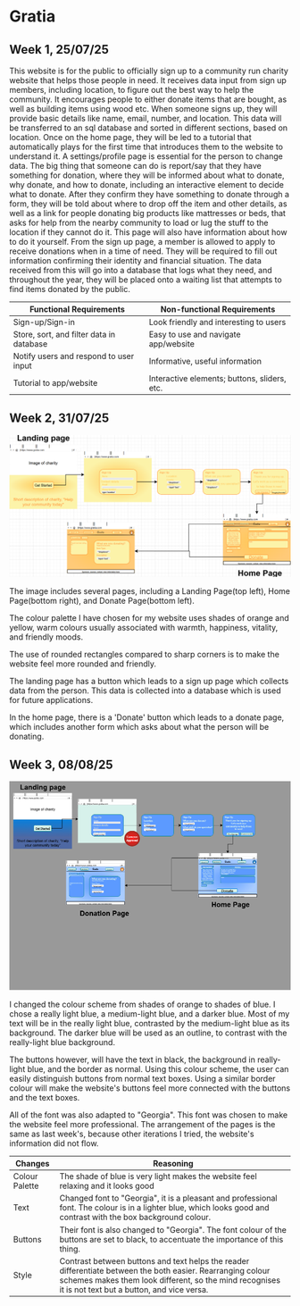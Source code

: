 # Gratia

## Week 1, 25/07/25

This website is for the public to officially sign up to a community run charity website that helps those people in need. It receives data input from sign up members, including location, to figure out the best way to help the community. It encourages people to either donate items that are bought, as well as building items using wood etc. When someone signs up, they will provide basic details like name, email, number, and location. This data will be transferred to an sql database and sorted in different sections, based on location. Once on the home page, they will be led to a tutorial that automatically plays for the first time that introduces them to the website to understand it. A settings/profile page is essential for the person to change data. The big thing that someone can do is report/say that they have something for donation, where they will be informed about what to donate, why donate, and how to donate, including an interactive element to decide what to donate. After they confirm they have something to donate through a form, they will be told about where to drop off the item and other details, as well as a link for people donating big products like mattresses or beds, that asks for help from the nearby community to load or lug the stuff to the location if they cannot do it. This page will also have information about how to do it yourself. From the sign up page, a member is allowed to apply to receive donations when in a time of need. They will be required to fill out information confirming their identity and financial situation. The data received from this will go into a database that logs what they need, and throughout the year, they will be placed onto a waiting list that attempts to find items donated by the public.

| Functional Requirements | Non-functional Requirements |
| ----------------------- | --------------------------- |
| Sign-up/Sign-in | Look friendly and interesting to users |
| Store, sort, and filter data in database | Easy to use and navigate app/website |
| Notify users and respond to user input | Informative, useful information |
| Tutorial to app/website | Interactive elements; buttons, sliders, etc. |

## Week 2, 31/07/25

![Wireframe of website](ReadMeImages/Wireframe.png)

The image includes several pages, including a Landing Page(top left), Home Page(bottom right), and Donate Page(bottom left).

The colour palette I have chosen for my website uses shades of orange and yellow, warm colours usually associated with warmth, happiness, vitality, and friendly moods. 

The use of rounded rectangles compared to sharp corners is to make the website feel more rounded and friendly. 

The landing page has a button which leads to a sign up page which collects data from the person. This data is collected into a database which is used for future applications.

In the home page, there is a 'Donate' button which leads to a donate page, which includes another form which asks about what the person will be donating. 

## Week 3, 08/08/25

![Alternative wireframe of website with different colours and font](ReadMeImages/WireframeAlternative.png)

I changed the colour scheme from shades of orange to shades of blue. I chose a really light blue, a medium-light blue, and a darker blue. Most of my text will be in the really light blue, contrasted by the medium-light blue as its background. The darker blue will be used as an outline, to contrast with the really-light blue background.

The buttons however, will have the text in black, the background in really-light blue, and the border as normal. Using this colour scheme, the user can easily distinguish buttons from normal text boxes. Using a similar border colour will make the website's buttons feel more connected with the buttons and the text boxes.

All of the font was also adapted to "Georgia". This font was chosen to make the website feel more professional. The arrangement of the pages is the same as last week's, because other iterations I tried, the website's information did not flow.

| Changes | Reasoning |
| ------- | --------- |
| Colour Palette | The shade of blue is very light makes the website feel relaxing and it looks good |
| Text | Changed font to "Georgia", it is a pleasant and professional font. The colour is in a lighter blue, which looks good and contrast with the box background colour. |
| Buttons | Their font is also changed to "Georgia". The font colour of the buttons are set to black, to accentuate the importance of this thing. |
| Style | Contrast between buttons and text helps the reader differentiate between the both easier. Rearranging colour schemes makes them look different, so the mind recognises it is not text but a button, and vice versa. |
